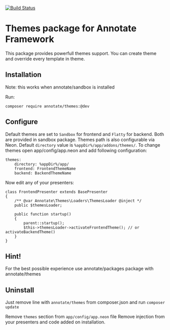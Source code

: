 [![Build Status](https://travis-ci.org/AnnotateFramework/themes.svg)](https://travis-ci.org/AnnotateFramework/themes)

Themes package for Annotate Framework
=====================================

This package provides powerfull themes support. You can create theme and override every template in theme.

Installation
------------

Note: this works when annotate/sandbox is installed

Run:

    composer require annotate/themes:@dev

Configure
---------

Default themes are set to `Sandbox` for frontend and `Flatty` for backend. Both are provided in sandbox package.
Themes path is also configurable via Neon. Default `directory` value is `%appDir%/app/addons/themes/`.
To change themes open app/config/app.neon and add following configuration:

    themes:
        directory: %appDir%/app/
        frontend: FrontendThemeName
        backend: BackendThemeName
    
Now edit any of your presenters:

    class FrontendPresenter extends BasePresenter
    {
        /** @var Annotate\Themes\Loaders\ThemesLoader @inject */
        public $themesLoader;
    
        public function startup()
        {
            parent::startup();
            $this->themesLoader->activateFrontendTheme(); // or activateBackendTheme()
        }
    }
    
Hint!
-----

For the best possible experience use annotate/packages package with annotate/themes
    
Uninstall
---------

Just remove line with `annotate/themes` from composer.json and run `composer update`

Remove `themes` section from `app/config/app.neon` file
Remove injection from your presenters and code added on installation.

